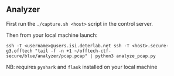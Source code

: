 ## Analyzer

First run the `./capture.sh <host>` script in the control server.

Then from your local machine launch:

```
ssh -T <username>@users.isi.deterlab.net ssh -T <host>.secure-g3.offtech "tail -f -n +1 ~/offtech-ctf-secure/blue/analyzer/pcap.pcap" | python3 analyze_pcap.py
```

NB: requires `pyshark` and `flask` installed on your local machine


